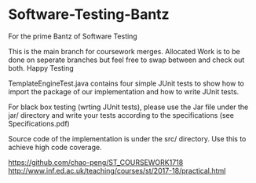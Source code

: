 # Software-Testing-Bantz
For the prime Bantz of Software Testing

This is the main branch for coursework merges. Allocated Work is to be done on seperate branches but feel free to swap between and check out both. Happy Testing


TemplateEngineTest.java contains four simple JUnit tests to show how to import the package of our implementation and how to write JUnit tests. 

For black box testing (wrting JUnit tests), please use the Jar file under the jar/ directory and write your tests according to the specifications (see Specifications.pdf)

Source code of the implementation is under the src/ directory. Use this to achieve high code coverage.


https://github.com/chao-peng/ST_COURSEWORK1718
http://www.inf.ed.ac.uk/teaching/courses/st/2017-18/practical.html
